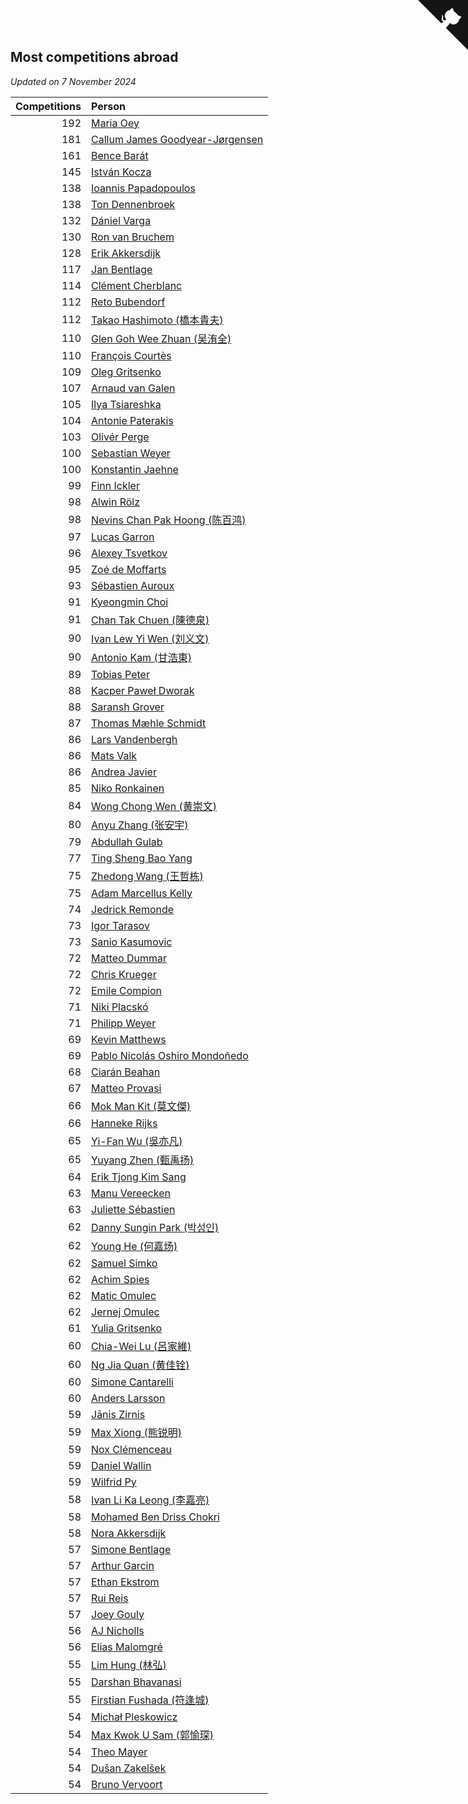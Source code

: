 ## Most competitions abroad

*Updated on  7 November 2024*

| Competitions | Person |
| ---: | :--- |
| 192 | [Maria Oey](https://www.worldcubeassociation.org/persons/2007OEYM01) |
| 181 | [Callum James Goodyear-Jørgensen](https://www.worldcubeassociation.org/persons/2012GOOD02) |
| 161 | [Bence Barát](https://www.worldcubeassociation.org/persons/2008BARA01) |
| 145 | [István Kocza](https://www.worldcubeassociation.org/persons/2005KOCZ01) |
| 138 | [Ioannis Papadopoulos](https://www.worldcubeassociation.org/persons/2013PAPA01) |
| 138 | [Ton Dennenbroek](https://www.worldcubeassociation.org/persons/2003DENN01) |
| 132 | [Dániel Varga](https://www.worldcubeassociation.org/persons/2008VARG01) |
| 130 | [Ron van Bruchem](https://www.worldcubeassociation.org/persons/2003BRUC01) |
| 128 | [Erik Akkersdijk](https://www.worldcubeassociation.org/persons/2005AKKE01) |
| 117 | [Jan Bentlage](https://www.worldcubeassociation.org/persons/2010BENT01) |
| 114 | [Clément Cherblanc](https://www.worldcubeassociation.org/persons/2014CHER05) |
| 112 | [Reto Bubendorf](https://www.worldcubeassociation.org/persons/2012BUBE01) |
| 112 | [Takao Hashimoto (橋本貴夫)](https://www.worldcubeassociation.org/persons/2007HASH01) |
| 110 | [Glen Goh Wee Zhuan (吴洧全)](https://www.worldcubeassociation.org/persons/2015ZHUA01) |
| 110 | [François Courtès](https://www.worldcubeassociation.org/persons/2008COUR01) |
| 109 | [Oleg Gritsenko](https://www.worldcubeassociation.org/persons/2011GRIT01) |
| 107 | [Arnaud van Galen](https://www.worldcubeassociation.org/persons/2006GALE01) |
| 105 | [Ilya Tsiareshka](https://www.worldcubeassociation.org/persons/2012TERE01) |
| 104 | [Antonie Paterakis](https://www.worldcubeassociation.org/persons/2012PATE01) |
| 103 | [Olivér Perge](https://www.worldcubeassociation.org/persons/2007PERG01) |
| 100 | [Sebastian Weyer](https://www.worldcubeassociation.org/persons/2010WEYE02) |
| 100 | [Konstantin Jaehne](https://www.worldcubeassociation.org/persons/2015JAEH01) |
| 99 | [Finn Ickler](https://www.worldcubeassociation.org/persons/2012ICKL01) |
| 98 | [Alwin Rölz](https://www.worldcubeassociation.org/persons/2016ROLZ01) |
| 98 | [Nevins Chan Pak Hoong (陈百鸿)](https://www.worldcubeassociation.org/persons/2010CHAN20) |
| 97 | [Lucas Garron](https://www.worldcubeassociation.org/persons/2006GARR01) |
| 96 | [Alexey Tsvetkov](https://www.worldcubeassociation.org/persons/2017TSVE02) |
| 95 | [Zoé de Moffarts](https://www.worldcubeassociation.org/persons/2010MOFF02) |
| 93 | [Sébastien Auroux](https://www.worldcubeassociation.org/persons/2008AURO01) |
| 91 | [Kyeongmin Choi](https://www.worldcubeassociation.org/persons/2017CHOI07) |
| 91 | [Chan Tak Chuen (陳德泉)](https://www.worldcubeassociation.org/persons/2007CHUE01) |
| 90 | [Ivan Lew Yi Wen (刘义文)](https://www.worldcubeassociation.org/persons/2012WENI01) |
| 90 | [Antonio Kam (甘浩東)](https://www.worldcubeassociation.org/persons/2017TUNG13) |
| 89 | [Tobias Peter](https://www.worldcubeassociation.org/persons/2014PETE03) |
| 88 | [Kacper Paweł Dworak](https://www.worldcubeassociation.org/persons/2020DWOR01) |
| 88 | [Saransh Grover](https://www.worldcubeassociation.org/persons/2014GROV01) |
| 87 | [Thomas Mæhle Schmidt](https://www.worldcubeassociation.org/persons/2013SCHM02) |
| 86 | [Lars Vandenbergh](https://www.worldcubeassociation.org/persons/2003VAND01) |
| 86 | [Mats Valk](https://www.worldcubeassociation.org/persons/2007VALK01) |
| 86 | [Andrea Javier](https://www.worldcubeassociation.org/persons/2010JAVI01) |
| 85 | [Niko Ronkainen](https://www.worldcubeassociation.org/persons/2010RONK01) |
| 84 | [Wong Chong Wen (黄崇文)](https://www.worldcubeassociation.org/persons/2014WENW01) |
| 80 | [Anyu Zhang (张安宇)](https://www.worldcubeassociation.org/persons/2012ZHAN08) |
| 79 | [Abdullah Gulab](https://www.worldcubeassociation.org/persons/2014GULA02) |
| 77 | [Ting Sheng Bao Yang](https://www.worldcubeassociation.org/persons/2008BAOY01) |
| 75 | [Zhedong Wang (王哲栋)](https://www.worldcubeassociation.org/persons/2015WANG83) |
| 75 | [Adam Marcellus Kelly](https://www.worldcubeassociation.org/persons/2016KELL10) |
| 74 | [Jedrick Remonde](https://www.worldcubeassociation.org/persons/2008REMO01) |
| 73 | [Igor Tarasov](https://www.worldcubeassociation.org/persons/2016TARA04) |
| 73 | [Sanio Kasumovic](https://www.worldcubeassociation.org/persons/2009KASU01) |
| 72 | [Matteo Dummar](https://www.worldcubeassociation.org/persons/2017DUMM01) |
| 72 | [Chris Krueger](https://www.worldcubeassociation.org/persons/2006KRUE01) |
| 72 | [Emile Compion](https://www.worldcubeassociation.org/persons/2007COMP01) |
| 71 | [Niki Placskó](https://www.worldcubeassociation.org/persons/2008PLAC01) |
| 71 | [Philipp Weyer](https://www.worldcubeassociation.org/persons/2010WEYE01) |
| 69 | [Kevin Matthews](https://www.worldcubeassociation.org/persons/2010MATT02) |
| 69 | [Pablo Nicolás Oshiro Mondoñedo](https://www.worldcubeassociation.org/persons/2010MOND01) |
| 68 | [Ciarán Beahan](https://www.worldcubeassociation.org/persons/2012BEAH01) |
| 67 | [Matteo Provasi](https://www.worldcubeassociation.org/persons/2009PROV01) |
| 66 | [Mok Man Kit (莫文傑)](https://www.worldcubeassociation.org/persons/2009KITM01) |
| 66 | [Hanneke Rijks](https://www.worldcubeassociation.org/persons/2008RIJK01) |
| 65 | [Yi-Fan Wu (吳亦凡)](https://www.worldcubeassociation.org/persons/2010WUIF01) |
| 65 | [Yuyang Zhen (甄禹扬)](https://www.worldcubeassociation.org/persons/2013ZHEN11) |
| 64 | [Erik Tjong Kim Sang](https://www.worldcubeassociation.org/persons/2018SANG01) |
| 63 | [Manu Vereecken](https://www.worldcubeassociation.org/persons/2010VERE01) |
| 63 | [Juliette Sébastien](https://www.worldcubeassociation.org/persons/2014SEBA01) |
| 62 | [Danny Sungin Park (박성인)](https://www.worldcubeassociation.org/persons/2015PARK13) |
| 62 | [Young He (何嘉炀)](https://www.worldcubeassociation.org/persons/2014HEYO01) |
| 62 | [Samuel Simko](https://www.worldcubeassociation.org/persons/2016SIMK01) |
| 62 | [Achim Spies](https://www.worldcubeassociation.org/persons/2021SPIE01) |
| 62 | [Matic Omulec](https://www.worldcubeassociation.org/persons/2010OMUL02) |
| 62 | [Jernej Omulec](https://www.worldcubeassociation.org/persons/2010OMUL01) |
| 61 | [Yulia Gritsenko](https://www.worldcubeassociation.org/persons/2012SIDO01) |
| 60 | [Chia-Wei Lu (呂家維)](https://www.worldcubeassociation.org/persons/2007LUCH01) |
| 60 | [Ng Jia Quan (黄佳铨)](https://www.worldcubeassociation.org/persons/2015QUAN03) |
| 60 | [Simone Cantarelli](https://www.worldcubeassociation.org/persons/2012CANT02) |
| 60 | [Anders Larsson](https://www.worldcubeassociation.org/persons/2003LARS01) |
| 59 | [Jānis Zirnis](https://www.worldcubeassociation.org/persons/2013ZIRN01) |
| 59 | [Max Xiong (熊锐明)](https://www.worldcubeassociation.org/persons/2015XION03) |
| 59 | [Nox Clémenceau](https://www.worldcubeassociation.org/persons/2015CLEM03) |
| 59 | [Daniel Wallin](https://www.worldcubeassociation.org/persons/2013WALL03) |
| 59 | [Wilfrid Py](https://www.worldcubeassociation.org/persons/2016PYWI01) |
| 58 | [Ivan Li Ka Leong (李嘉亮)](https://www.worldcubeassociation.org/persons/2015LEON02) |
| 58 | [Mohamed Ben Driss Chokri](https://www.worldcubeassociation.org/persons/2015CHOK01) |
| 58 | [Nora Akkersdijk](https://www.worldcubeassociation.org/persons/2009CHRI03) |
| 57 | [Simone Bentlage](https://www.worldcubeassociation.org/persons/2014OHLE01) |
| 57 | [Arthur Garcin](https://www.worldcubeassociation.org/persons/2014GARC27) |
| 57 | [Ethan Ekstrom](https://www.worldcubeassociation.org/persons/2018EKST01) |
| 57 | [Rui Reis](https://www.worldcubeassociation.org/persons/2015REIS02) |
| 57 | [Joey Gouly](https://www.worldcubeassociation.org/persons/2007GOUL01) |
| 56 | [AJ Nicholls](https://www.worldcubeassociation.org/persons/2015NICH04) |
| 56 | [Elias Malomgré](https://www.worldcubeassociation.org/persons/2017MALO02) |
| 55 | [Lim Hung (林弘)](https://www.worldcubeassociation.org/persons/2016HUNG08) |
| 55 | [Darshan Bhavanasi](https://www.worldcubeassociation.org/persons/2022BHAV01) |
| 55 | [Firstian Fushada (符逢城)](https://www.worldcubeassociation.org/persons/2015FUSH01) |
| 54 | [Michał Pleskowicz](https://www.worldcubeassociation.org/persons/2009PLES01) |
| 54 | [Max Kwok U Sam (郭愉琛)](https://www.worldcubeassociation.org/persons/2018SAMK01) |
| 54 | [Theo Mayer](https://www.worldcubeassociation.org/persons/2012MAYE01) |
| 54 | [Dušan Zakelšek](https://www.worldcubeassociation.org/persons/2012ZAKE02) |
| 54 | [Bruno Vervoort](https://www.worldcubeassociation.org/persons/2011VERV01) |


<a href="https://github.com/jonatanklosko/wca_statistics" class="github-corner" aria-label="View source on Github"><svg width="80" height="80" viewBox="0 0 250 250" style="fill:#151513; color:#fff; position: absolute; top: 0; border: 0; right: 0;" aria-hidden="true"><path d="M0,0 L115,115 L130,115 L142,142 L250,250 L250,0 Z"></path><path d="M128.3,109.0 C113.8,99.7 119.0,89.6 119.0,89.6 C122.0,82.7 120.5,78.6 120.5,78.6 C119.2,72.0 123.4,76.3 123.4,76.3 C127.3,80.9 125.5,87.3 125.5,87.3 C122.9,97.6 130.6,101.9 134.4,103.2" fill="currentColor" style="transform-origin: 130px 106px;" class="octo-arm"></path><path d="M115.0,115.0 C114.9,115.1 118.7,116.5 119.8,115.4 L133.7,101.6 C136.9,99.2 139.9,98.4 142.2,98.6 C133.8,88.0 127.5,74.4 143.8,58.0 C148.5,53.4 154.0,51.2 159.7,51.0 C160.3,49.4 163.2,43.6 171.4,40.1 C171.4,40.1 176.1,42.5 178.8,56.2 C183.1,58.6 187.2,61.8 190.9,65.4 C194.5,69.0 197.7,73.2 200.1,77.6 C213.8,80.2 216.3,84.9 216.3,84.9 C212.7,93.1 206.9,96.0 205.4,96.6 C205.1,102.4 203.0,107.8 198.3,112.5 C181.9,128.9 168.3,122.5 157.7,114.1 C157.9,116.9 156.7,120.9 152.7,124.9 L141.0,136.5 C139.8,137.7 141.6,141.9 141.8,141.8 Z" fill="currentColor" class="octo-body"></path></svg></a><style>.github-corner:hover .octo-arm{animation:octocat-wave 560ms ease-in-out}@keyframes octocat-wave{0%,100%{transform:rotate(0)}20%,60%{transform:rotate(-25deg)}40%,80%{transform:rotate(10deg)}}@media (max-width:500px){.github-corner:hover .octo-arm{animation:none}.github-corner .octo-arm{animation:octocat-wave 560ms ease-in-out}}</style>
